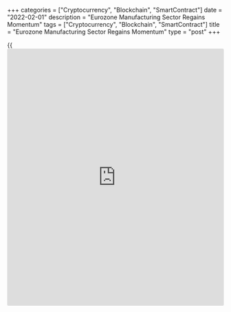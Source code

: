 +++
categories = ["Cryptocurrency", "Blockchain", "SmartContract"]
date = "2022-02-01"
description = "Eurozone Manufacturing Sector Regains Momentum"
tags = ["Cryptocurrency", "Blockchain", "SmartContract"]
title = "Eurozone Manufacturing Sector Regains Momentum"
type = "post"
+++

{{<iframe id="large-banner" src="https://www.bounty.group/#slide=25.0" width="100%" height="600" scrolling="no" style="border: 0px solid rgb(216, 221, 230); border-radius: 3px;">}}

The eurozone manufacturing sector regained momentum in January with
faster growth in production, new orders and employment, final survey
data from IHS Markit showed on Tuesday.

The manufacturing Purchasing Managers' Index rose to a five-month high
of 58.7 in January from 59.0 in December. But the final reading was
below the flash 59.0.

Manufacturing output increased further in January, extending the current
sequence of growth to 19 months. Demand conditions also improved with
new orders rising at the fastest pace in four months.

In an effort to clear unfulfilled orders and manage rising intakes of
new work, additional staff were hired by eurozone goods producers in
January. The rate of job creation was the fastest since August.

The rate of input price inflation eased, to the weakest in nine months,
but factory gate charges were increased to the second-fastest extent in
almost 20 years of data collection.

Eurozone manufacturers appear to be weathering the Omicron storm better
than prior COVID-19 waves so far, Chris Williamson, chief [business][1]
economist at IHS Markit said.  
  
However, escalating tensions surrounding Ukraine, the energy price
crisis and prospect of global central bank [policy](https://www.fintechee.com/policy/) tightening create
additional headwinds to the outlook, Williamson noted.

Data split by euro area nation revealed that faster expansions were seen
in the Netherlands, Germany and Ireland. Elsewhere, manufacturing growth
in Spain was strong and unchanged from December, while slower
improvements were seen for Italy and France.

Germany's manufacturing activity improved for the first time in six
months in January. The IHS Markit/BME final manufacturing PMI came in at
a five-month high of 59.8, following successive readings of 57.4 in
November and December. The score was below the flash 60.5.

With output and employment growing faster, France manufacturing sector
logged a marginal drop in growth. The final factory PMI dropped to 55.5
in January, as initially estimated, from 55.6 in December.

Although Italy's manufacturing sector growth slowed in January, the pace
of growth was strong. The factory PMI posted 58.3, but down from 62.0 in
December.

Spain's manufacturing sector remained firmly in expansionary mode in
January. The factory PMI held steady at 56.2 in January and remained
above the 50.0 no-change mark for a twelfth successive month.

For comments and feedback [contact](https://www.playgroundfx.com/contact/): editorial@rtt[news](https://www.letsplayfx.com/blog/forex-news-website/).com

[Economic News][2]

 **What parts of the world are seeing the best (and worst) economic
performances lately? Click[here][3] to check out our [Econ Scorecard][3]
and find out! See up-to-the-moment [ranking](https://www.playgroundfx.com/blog/crypto-exchange-ranking/)s for the best and worst
performers in [GDP][4], [unemployment rate][5], [inflation][3] and much
more.**

   1. www.rtt[news](https://www.letsplayfx.com/blog/forex-news-website/).com/Content/Business.aspx
   2. www.rtt[news](https://www.letsplayfx.com/blog/forex-news-website/).com/Content/EconomicNews.aspx
   3. www.rtt[news](https://www.letsplayfx.com/blog/forex-news-website/).com/economic-scorecard/world-rank/CPI/highest-performance.aspx
   4. www.rtt[news](https://www.letsplayfx.com/blog/forex-news-website/).com/economic-scorecard/world-rank/GDP/highest-performance.aspx
   5. www.rtt[news](https://www.letsplayfx.com/blog/forex-news-website/).com/economic-scorecard/world-rank/unemployment-rate/lowest-performance.aspx